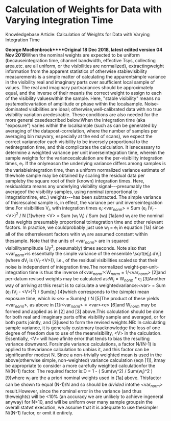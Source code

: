 

# Calculation of Weights for Data with Varying Integration Time 

Knowledgebase Article: Calculation of Weights for Data with Varying Integration Time

**George Moellenbrock****Original 18 Dec 2018, latest edited version 04 Nov 2019**When the nominal weights are expected to be uniform (becauseintegration time, channel bandwidth, effective Tsys, collecting area,etc. are all uniform, or the visibilities are normalized), extractingweight information from the apparent statistics of otherwise stablevisibility measurements is a simple matter of calculating the apparentsimple variance in the visibility real and imaginary parts over asufficient local sample of values. The real and imaginary partvariances should be approximately equal, and the inverse of their meanis the correct weight to assign to each of the visibility valueswithin the sample. Here, \"stable visibility\" means no *systematic*variation of amplitude or phase within the localsample. Noise-dominated visibilities are ideal; otherwise,well-calibrated data with no true visibility variation aredesirable. These conditions are also needed for the more general casedescribed below.When the integration time (aka \"exposure\") varies within the localsample (such as can be generated by averaging of the datapost-correlation, where the number of samples per averaging bin mayvary, especially at the end of scans), we expect the correct variancefor each visibility to be inversely proportional to the netintegration time, and this complicates the calculation. It isnecessary to determine a weighted variance per unit inverseintegration time, wherein the sample weights for the variancecalculation are the per-visibility integration times, e$_i$. If the onlyreason the underlying variance differs among samples is the variableintegration time, then a uniform normalized variance estimate of thewhole sample may be obtained by scaling the residual data per sampleby the square root of their (known) integration times. Here, residualdata means any underlying visibility signal\-\--presumably the averageof the visibility samples, using nominal (proportional to integrationtime, etc.) weights\-\--has been subtracted. The simple variance of thisrescaled sample is, in effect, the variance per unit inverseintegration time.For visibilities V$_i$, with integration times e$_i$:\<var$_{norm}$\> = Sum (e$_i$ (V$_i$ - \<V\>)$^2$ / N    \[1\]where \<V\> = Sum (w$_i$ V$_i$) / Sum (w$_i$)       \[1a\]and w$_i$ are the nominal data weights presumably proportional tointegration time and other relevant factors. In practice, we couldprobably just use w$_i$ = e$_i$ in equation \[1a\] since all of the otherrelevant factors witin w$_i$ are assumed constant within thesample. Note that the units of \<var$_{norm}$\> are in squared visibilityamplitude (Jy$^2$, presumably) times seconds. Note also that \<var$_{norm}$\>is essentially the simple variance of the ensemble \sqrt(e[$_i$).dV$_i$\](where dV$_i$ is (V$_i$-\<V\>)), i.e., of the residual visibilities scaledso that their noise is independent of integration time.The normalized weight-per-unit-integration time is thus the inverse of\<var$_{norm}$\>:W$_{norm}$ = 1/\<var$_{norm}$\>                      \[2\]and per-datum revised weights may be calculated as:W$_i$ = W$_{norm}$ \* e$_i$                         \[3\]Another way of arriving at this result is to calculate a weightedvariance:\<var\> = Sum (e$_i$ (V$_i$ - \<V\>)$^2$) / Sum(e$_i$)   \[4\]which corresponds to the (simple) mean exposure time, which is:\<e\> = Sum(e$_i$) / N                         \[5\]The product of these yields \<var$_{norm}$\>, as above in \[1\]:\<var$_{norm}$\> = \<var\>\<e\>                      \[6\]and W$_{norm}$ may be formed and applied as in \[2\] and \[3\] above.This calculation should be done for both real and imaginary parts ofthe visibility sample and averaged, or for both parts jointly, and \[3\]used to form the revised weights.NB: In calculating sample variance, it is generally customary toacknowledge the loss of one degree of freedom due to use of the meanvisibility, \<V\> in the calculation. Essentially, \<V\> will have afinite error that tends to bias the resulting variance downward. Forsimple variance calculations, a factor N/(N-1) is applied to thevariance calculation to unbias it, and this factor can be significantfor modest N. Since a non-trivially weighted mean is used in the above(otherwise simple, non-weighted) variance calculation (eqn \[1\]), itmay be appropriate to consider a more carefully weighted calculationfor the N/(N-1) factor. The required factor is:D = 1 - ( Sum(w$_i$\^2) / Sum(w$_i$)\^2 ) \[9\]where w$_i$ are the a priori nominal weights used in \[1a\] above. Thisfactor can be shown to equal (N-1)/N and so should be *divided* intothe \<var$_{norm}$\> result.However, since the nominal error in the variance (and thus theweights) will be \<10% (an accuracy we are unlikely to achieve ingeneral anyway) for N\>10, and will be uniform over many sample groupsin the overall statwt execution, we assume that it is adequate to use thesimpler N/(N-1) factor, or omit it entirely.

